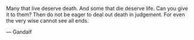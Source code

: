 
Many that live deserve death. And some that die deserve life. Can you give it to them? Then do not be eager to deal out death in judgement. For even the very wise cannot see all ends.

— Gandalf
